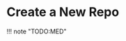 # Create a New Repo

!!! note "TODO:MED"

<!-- 
Create repo on github.com

``` console
mkdir project
cd project
git init
git add *
git add .gitignore

git branch -M main

# https
git remote add origin https://github.com/[USERNAME]/[REPO].git

# ssh
git remote add origin git@github.com:[USERNAME]/[REPO].git

git commit -m "Initial commit"

git push -u origin main
```

<https://docs.github.com/en/free-pro-team@latest/github/authenticating-to-github/connecting-to-github-with-ssh>
<http://burnedpixel.com/blog/setting-up-git-and-github-on-your-mac/>
<https://confluence.atlassian.com/bitbucketserver/basic-git-commands-776639767.html>
<https://stackoverflow.com/a/14765857>
<https://stackoverflow.com/a/41195508> -->

